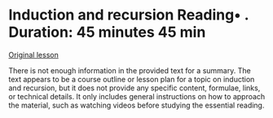 # Induction and recursion Reading• . Duration: 45 minutes 45 min

[Original lesson](https://www.coursera.org/learn/uol-fundamentals-of-computer-science/supplement/alXTA/induction-and-recursion)

There is not enough information in the provided text for a summary. The text appears to be a course outline or lesson plan for a topic on induction and recursion, but it does not provide any specific content, formulae, links, or technical details. It only includes general instructions on how to approach the material, such as watching videos before studying the essential reading.

